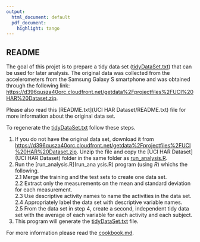 ```yaml
---
output:
  html_document: default
  pdf_document:
    highlight: tango
---
```

## README

The goal of this projet is to prepare a tidy data set ([tidyDataSet.txt](tidyDataSet.txt)) that can be used for later analysis. The original data was collected from the accelerometers from the Samsung Galaxy S smartphone and was obtained through the following link: https://d396qusza40orc.cloudfront.net/getdata%2Fprojectfiles%2FUCI%20HAR%20Dataset.zip.

Please also read this [README.txt](UCI HAR Dataset/README.txt) file for more information about the original data set.

To regenerate the [tidyDataSet.txt](tidyDataSet.txt) follow these steps.

1. If you do not have the original data set, download it from https://d396qusza40orc.cloudfront.net/getdata%2Fprojectfiles%2FUCI%20HAR%20Dataset.zip. Unzip the file and copy the [UCI HAR Dataset](UCI HAR Dataset) folder in the same folder as [run_analysis.R](run_analysis.R).  
2. Run the [run_analysis.R](run_ana ysis.R) program (using *R*) whichs the following.    
  2.1 Merge the training and the test sets to create one data set.   
  2.2 Extract only the measurements on the mean and standard deviation for each measurement.   
  2.3 Use descriptive activity names to name the activities in the data set.    
  2.4 Appropriately label the data set with descriptive variable names.    
  2.5 From the data set in step 4, create a second, independent tidy data set with the average of each variable for each activity and each subject.    
3. This program will generate the [tidyDataSet.txt](tidyDataSet.txt) file.

For more information please read the [cookbook.md](cookbook.md).